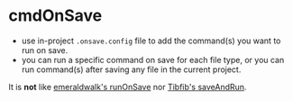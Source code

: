 # cmdOnSave

- use in-project `.onsave.config` file to add the command(s) you want to run on save.
- you can run a specific command on save for each file type, or you can run command(s) after saving any file in the current project.

It is __not__ like [emeraldwalk's runOnSave](https://github.com/emeraldwalk/vscode-runonsave) nor [Tibfib's saveAndRun](https://github.com/Tibfib/vscode-save-and-run-ext).
